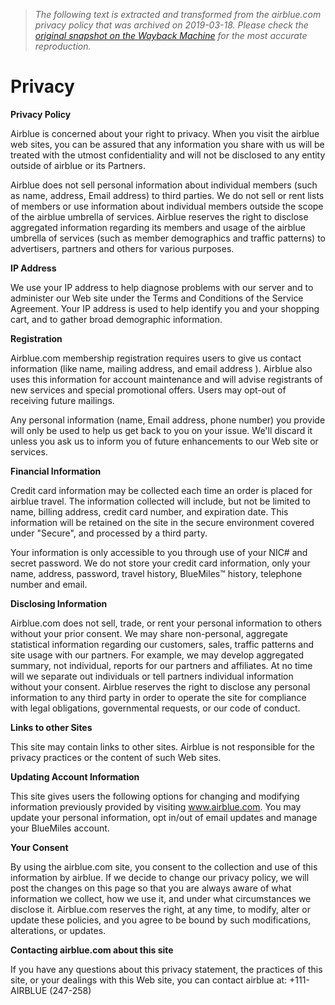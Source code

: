 > *The following text is extracted and transformed from the airblue.com privacy policy that was archived on 2019-03-18. Please check the [original snapshot on the Wayback Machine](https://web.archive.org/web/20190318083710id_/https%3A//www.airblue.com/corp/privacy) for the most accurate reproduction.*

# Privacy

**Privacy Policy**

Airblue is concerned about your right to privacy. When you visit the airblue web sites, you can be assured that any information you share with us will be treated with the utmost confidentiality and will not be disclosed to any entity outside of airblue or its Partners. 

Airblue does not sell personal information about individual members (such as name, address, Email address) to third parties. We do not sell or rent lists of members or use information about individual members outside the scope of the airblue umbrella of services. Airblue reserves the right to disclose aggregated information regarding its members and usage of the airblue umbrella of services (such as member demographics and traffic patterns) to advertisers, partners and others for various purposes.

  
**IP Address**

We use your IP address to help diagnose problems with our server and to administer our Web site under the Terms and Conditions of the Service Agreement. Your IP address is used to help identify you and your shopping cart, and to gather broad demographic information.

  
**Registration**

Airblue.com membership registration requires users to give us contact information (like name, mailing address, and email address ). Airblue also uses this information for account maintenance and will advise registrants of new services and special promotional offers. Users may opt-out of receiving future mailings.

Any personal information (name, Email address, phone number) you provide will only be used to help us get back to you on your issue. We'll discard it unless you ask us to inform you of future enhancements to our Web site or services.

  
**Financial Information**

Credit card information may be collected each time an order is placed for airblue travel. The information collected will include, but not be limited to name, billing address, credit card number, and expiration date. This information will be retained on the site in the secure environment covered under "Secure", and processed by a third party.

Your information is only accessible to you through use of your NIC# and secret password. We do not store your credit card information, only your name, address, password, travel history, BlueMiles™ history, telephone number and email.

  
**Disclosing Information**

Airblue.com does not sell, trade, or rent your personal information to others without your prior consent. We may share non-personal, aggregate statistical information regarding our customers, sales, traffic patterns and site usage with our partners. For example, we may develop aggregated summary, not individual, reports for our partners and affiliates. At no time will we separate out individuals or tell partners individual information without your consent. Airblue reserves the right to disclose any personal information to any third party in order to operate the site for compliance with legal obligations, governmental requests, or our code of conduct.

  
**Links to other Sites**

This site may contain links to other sites. Airblue is not responsible for the privacy practices or the content of such Web sites.

  
**Updating Account Information**

This site gives users the following options for changing and modifying information previously provided by visiting www.airblue.com. You may update your personal information, opt in/out of email updates and manage your BlueMiles account.

  
**Your Consent**

By using the airblue.com site, you consent to the collection and use of this information by airblue. If we decide to change our privacy policy, we will post the changes on this page so that you are always aware of what information we collect, how we use it, and under what circumstances we disclose it. Airblue.com reserves the right, at any time, to modify, alter or update these policies, and you agree to be bound by such modifications, alterations, or updates.

  
**Contacting airblue.com about this site**

If you have any questions about this privacy statement, the practices of this site, or your dealings with this Web site, you can contact airblue at: +111-AIRBLUE (247-258)
